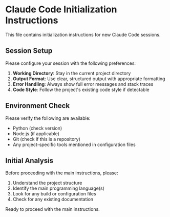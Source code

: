 # Claude Code Initialization Instructions

This file contains initialization instructions for new Claude Code sessions.

## Session Setup
Please configure your session with the following preferences:

1. **Working Directory**: Stay in the current project directory
2. **Output Format**: Use clear, structured output with appropriate formatting
3. **Error Handling**: Always show full error messages and stack traces
4. **Code Style**: Follow the project's existing code style if detectable

## Environment Check
Please verify the following are available:
- Python (check version)
- Node.js (if applicable)
- Git (check if this is a repository)
- Any project-specific tools mentioned in configuration files

## Initial Analysis
Before proceeding with the main instructions, please:
1. Understand the project structure
2. Identify the main programming language(s)
3. Look for any build or configuration files
4. Check for any existing documentation

Ready to proceed with the main instructions.